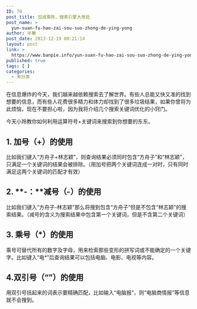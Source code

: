 ```yaml
---
ID: 70
post_title: 加减乘除，搜索引擎大用处
post_name: >
  yun-suan-fu-hao-zai-sou-suo-zhong-de-ying-yong
author: 半撇
post_date: 2013-12-19 00:21:14
layout: post
link: >
  https://www.banpie.info/yun-suan-fu-hao-zai-sou-suo-zhong-de-ying-yong/
published: true
tags: [ ]
categories:
  - 未分类
---
```

在信息爆炸的今天，我们越来越依赖搜索去了解世界。有些人总能又快又准的找到想要的信息，而有些人花费很多精力和体力却找到了很多垃圾结果，如果你曾将为此烦恼，现在不要担心啦，因为我将介绍几个搜索关键词优化的小窍门。

今天小玲教你如何利用运算符号+关键词来搜索到你想要的东东。

## 1\. 加号（+）的使用

比如我们键入“方舟子+林志颖”，则查询结果必须同时包含“方舟子”和“林志颖”，只满足一个关键词的结果会被排除。（用加号把两个关键词连成一对时，只有同时满足这两个关键词的匹配才有效）

## 2\. **-：**减号（-）的使用

比如我们键入“方舟子-林志颖”那么将搜到包含“方舟子”但是不包含“林志颖”的搜索结果。（减号的含义为搜索结果中包含第一个关键词，但是不含第二个关键词）

## 3\. 乘号（*）的使用

乘号可替代所有的数字及字母，用来检索那些变形的拼写词或不能确定的一个关键字。比如键入“电*”后查询结果可以包括电脑、电影、电视等内容。

## 4\.双引号（“”）的使用

用双引号括起来的词表示要精确匹配，比如输入“电脑报”，则“电脑商情报”等信息就不会搜到。